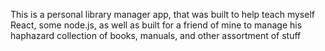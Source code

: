 This is a personal library manager app, that was built to help teach myself React, some node.js, as well as built for a friend of mine to manage his haphazard collection of books, manuals, and other assortment of stuff
